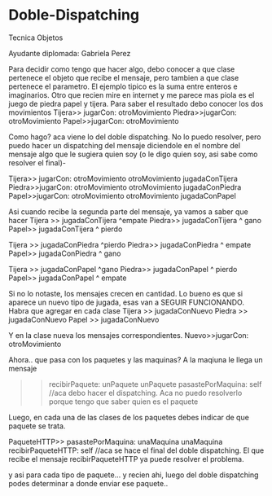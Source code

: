 # Doble-Dispatching
Tecnica Objetos

Ayudante diplomada: Gabriela Perez

Para decidir como tengo que hacer algo, debo conocer a que clase pertenece el objeto que recibe el mensaje, pero tambien a que clase pertenece el parametro. El ejemplo tipico es la suma entre enteros e imaginarios. Otro que recien mire en internet y me parece mas piola es el juego de piedra papel y tijera.
Para saber el resultado debo conocer los dos movimientos
Tijera>> jugarCon: otroMovimiento
Piedra>>jugarCon: otroMovimiento
Papel>>jugarCon: otroMovimiento

Como hago? aca viene lo del doble dispatching. No lo puedo resolver, pero puedo hacer un dispatching del mensaje diciendole en el nombre del mensaje algo que le sugiera quien soy (o le digo quien soy, asi sabe como resolver el final)-

Tijera>> jugarCon: otroMovimiento
      otroMovimiento jugadaConTijera
Piedra>>jugarCon: otroMovimiento
      otroMovimiento jugadaConPiedra
Papel>>jugarCon: otroMovimiento
      otroMovimiento jugadaConPapel

Asi cuando recibe la segunda parte del mensaje, ya vamos a saber que hacer
Tijera >> jugadaConTijera
   ^empate
Piedra>> jugadaConTijera
  ^ gano
Papel>> jugadaConTijera
^ pierdo

Tijera >> jugadaConPiedra
   ^pierdo
Piedra>>  jugadaConPiedra
  ^ empate
Papel>>  jugadaConPiedra
^ gano

Tijera >> jugadaConPapel
   ^gano
Piedra>>  jugadaConPapel
  ^ pierdo
Papel>>  jugadaConPapel
^ empate

Si no lo notaste, los mensajes crecen en cantidad. Lo bueno es que si aparece un nuevo tipo de jugada, esas van a SEGUIR FUNCIONANDO. Habra que agregar en cada clase
Tijera >> jugadaConNuevo
Piedra >> jugadaConNuevo
Papel >> jugadaConNuevo

Y en la clase nueva los mensajes correspondientes.
Nuevo>>jugarCon: otroMovimiento

Ahora.. que pasa con los paquetes y las maquinas?
A la maqiuna le llega un mensaje
>>recibirPaquete: unPaquete
  unPaquete pasastePorMaquina: self  //aca debo hacer el dispatching. Aca no puedo resolverlo porque tengo que saber quien es el paquete

Luego, en cada una de las clases de los paquetes debes indicar de que paquete se trata.

PaqueteHTTP>> pasastePorMaquina: unaMaquina
        unaMaquina recibirPaqueteHTTP: self  //aca se hace el final del doble dispatching. El que recibe el mensaje recibirPaqueteHTTP ya puede resolver el problema.
        
y asi para cada tipo de paquete... y recien ahi, luego del doble dispatching podes determinar a donde enviar ese paquete..
